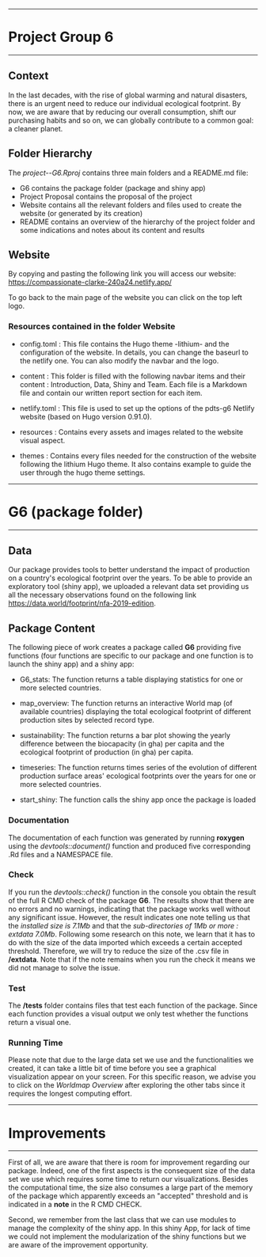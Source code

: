-----------------
# Project Group 6
-----------------

## Context

In the last decades, with the rise of global warming and natural disasters, there is an urgent need to reduce our individual ecological footprint. By now, we are aware that by reducing our overall consumption, shift our purchasing habits and so on, we can globally contribute to a common goal: a cleaner planet.

## Folder Hierarchy

The *project--G6.Rproj* contains three main folders and a README.md file:

* G6 contains the package folder (package and shiny app)
* Project Proposal contains the proposal of the project
* Website contains all the relevant folders and files used to create the website (or generated by its creation)
* README contains an overview of the hierarchy of the project folder and some indications and notes about its content and results

## Website 

By copying and pasting the following link you will access our website: https://compassionate-clarke-240a24.netlify.app/

To go back to the main page of the website you can click on the top left logo. 

### Resources contained in the folder Website

* config.toml : This file contains the Hugo theme -lithium- and the configuration of the website. In details, you can change the baseurl to the netlify one. You can also modify the navbar and the logo. 

* content : This folder is filled with the following navbar items and their content : Introduction, Data, Shiny and Team. Each file is a Markdown file and contain our written report section for each item.

* netlify.toml : This file is used to set up the options of the pdts-g6 Netlify website (based on Hugo version 0.91.0).

* resources : Contains every assets and images related to the website visual aspect.

* themes : Contains every files needed for the construction of the website following the lithium Hugo theme. It also contains example to guide the user through the hugo theme settings.


----------------------
# G6 (package folder)
----------------------

## Data

Our package provides tools to better understand the impact of production on a country's ecological footprint over the years. To be able to provide an exploratory tool (shiny app), we uploaded a relevant data set providing us all the necessary observations found on the following link https://data.world/footprint/nfa-2019-edition. 

## Package Content

The following piece of work creates a package called **G6** providing five functions (four functions are specific to our package  and one function is to launch the shiny app) and a shiny app:

* G6_stats: The function returns a table displaying statistics for one or more selected countries. 

* map_overview: The function returns an interactive World map (of available countries) displaying the total ecological footprint of different production sites by selected record type. 

* sustainability: The function returns a bar plot showing the yearly difference between the biocapacity (in gha) per capita and the ecological footprint of production (in gha) per capita.

* timeseries: The function returns times series of the evolution of different production surface areas' ecological footprints over the years for one or more selected countries. 

* start_shiny: The function calls the shiny app once the package is loaded

### Documentation

The documentation of each function was generated by running **roxygen** using the *devtools::document()* function and produced five corresponding .Rd files and a NAMESPACE file. 

### Check

If you run the *devtools::check()* function in the console you obtain the result of the full R CMD check of the package **G6**. The results show that there are no errors and no warnings, indicating that the package works well without any significant issue. However, the result indicates one note telling us that the *installed size is 7.1Mb* and that the *sub-directories of 1Mb or more : extdata 7.0Mb*. Following some research on this note, we learn that it has to do with the size of the data imported which exceeds a certain accepted threshold. Therefore, we will try to reduce the size of the .csv file in **/extdata**. Note that if the note remains when you run the check it means we did not manage to solve the issue. 

### Test

The **/tests** folder contains files that test each function of the package. Since each function provides a visual output we only test whether the functions return a visual one. 

### Running Time

Please note that due to the large data set we use and the functionalities we created, it can take a little bit of time before you see a graphical visualization appear on your screen. For this specific reason, we advise you to click on the *Worldmap Overview* after exploring the other tabs since it requires the longest computing effort. 

--------------
# Improvements
--------------

First of all, we are aware that there is room for improvement regarding our package. Indeed, one of the first aspects is the consequent size of the data set we use which requires some time to return our visualizations. Besides the computational time, the size also consumes a large part of the memory of the package which apparently exceeds an "accepted" threshold and is indicated in a **note** in the R CMD CHECK. 

Second, we remember from the last class that we can use modules to manage the complexity of the shiny app. In this shiny App, for lack of time we could not implement the modularization of the shiny functions but we are aware of the improvement opportunity.




